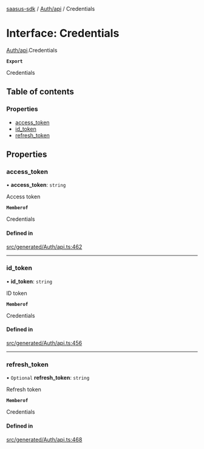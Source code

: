 [saasus-sdk](../README.md) / [Auth/api](../modules/Auth_api.md) / Credentials

# Interface: Credentials

[Auth/api](../modules/Auth_api.md).Credentials

**`Export`**

Credentials

## Table of contents

### Properties

- [access\_token](Auth_api.Credentials.md#access_token)
- [id\_token](Auth_api.Credentials.md#id_token)
- [refresh\_token](Auth_api.Credentials.md#refresh_token)

## Properties

### access\_token

• **access\_token**: `string`

Access token

**`Memberof`**

Credentials

#### Defined in

[src/generated/Auth/api.ts:462](https://github.com/saasus-platform/saasus-sdk-javascript/blob/c6c266c/src/generated/Auth/api.ts#L462)

___

### id\_token

• **id\_token**: `string`

ID token

**`Memberof`**

Credentials

#### Defined in

[src/generated/Auth/api.ts:456](https://github.com/saasus-platform/saasus-sdk-javascript/blob/c6c266c/src/generated/Auth/api.ts#L456)

___

### refresh\_token

• `Optional` **refresh\_token**: `string`

Refresh token

**`Memberof`**

Credentials

#### Defined in

[src/generated/Auth/api.ts:468](https://github.com/saasus-platform/saasus-sdk-javascript/blob/c6c266c/src/generated/Auth/api.ts#L468)
